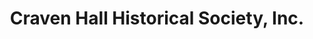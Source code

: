 ---
layout: repo
title: "Craven Hall Historical Society, Inc."
id: 15448
permalink: repos/15448/
---